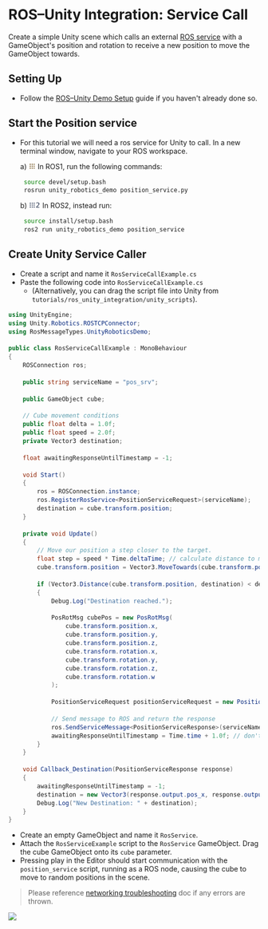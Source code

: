 # ROS–Unity Integration: Service Call

Create a simple Unity scene which calls an external [ROS service](http://wiki.ros.org/Services) with a GameObject's position and rotation to receive a new position to move the GameObject towards.

## Setting Up

- Follow the [ROS–Unity Demo Setup](setup.md) guide if you haven't already done so.

## Start the Position service
- For this tutorial we will need a ros service for Unity to call. In a new terminal window, navigate to your ROS workspace.

   a) <img src="images/ros1_icon.png" alt="ros1" width="14" height="14"/> In ROS1, run the following commands:

   ```bash
    source devel/setup.bash
    rosrun unity_robotics_demo position_service.py
   ```

   b) <img src="images/ros2_icon.png" alt="ros2" width="23" height="14"/> In ROS2, instead run:

     ```bash
      source install/setup.bash
      ros2 run unity_robotics_demo position_service
     ```


## Create Unity Service Caller
- Create a script and name it `RosServiceCallExample.cs`
- Paste the following code into `RosServiceCallExample.cs`
    - (Alternatively, you can drag the script file into Unity from `tutorials/ros_unity_integration/unity_scripts`).

```csharp
using UnityEngine;
using Unity.Robotics.ROSTCPConnector;
using RosMessageTypes.UnityRoboticsDemo;

public class RosServiceCallExample : MonoBehaviour
{
    ROSConnection ros;

    public string serviceName = "pos_srv";

    public GameObject cube;

    // Cube movement conditions
    public float delta = 1.0f;
    public float speed = 2.0f;
    private Vector3 destination;

    float awaitingResponseUntilTimestamp = -1;

    void Start()
    {
        ros = ROSConnection.instance;
        ros.RegisterRosService<PositionServiceRequest>(serviceName);
        destination = cube.transform.position;
    }

    private void Update()
    {
        // Move our position a step closer to the target.
        float step = speed * Time.deltaTime; // calculate distance to move
        cube.transform.position = Vector3.MoveTowards(cube.transform.position, destination, step);

        if (Vector3.Distance(cube.transform.position, destination) < delta && Time.time > awaitingResponseUntilTimestamp)
        {
            Debug.Log("Destination reached.");

            PosRotMsg cubePos = new PosRotMsg(
                cube.transform.position.x,
                cube.transform.position.y,
                cube.transform.position.z,
                cube.transform.rotation.x,
                cube.transform.rotation.y,
                cube.transform.rotation.z,
                cube.transform.rotation.w
            );

            PositionServiceRequest positionServiceRequest = new PositionServiceRequest(cubePos);

            // Send message to ROS and return the response
            ros.SendServiceMessage<PositionServiceResponse>(serviceName, positionServiceRequest, Callback_Destination);
            awaitingResponseUntilTimestamp = Time.time + 1.0f; // don't send again for 1 second, or until we receive a response
        }
    }

    void Callback_Destination(PositionServiceResponse response)
    {
        awaitingResponseUntilTimestamp = -1;
        destination = new Vector3(response.output.pos_x, response.output.pos_y, response.output.pos_z);
        Debug.Log("New Destination: " + destination);
    }
}
```

- Create an empty GameObject and name it `RosService`.
- Attach the `RosServiceExample` script to the `RosService` GameObject. Drag the cube GameObject onto its `cube` parameter.
- Pressing play in the Editor should start communication with the `position_service` script, running as a ROS node, causing the cube to move to random positions in the scene.


> Please reference [networking troubleshooting](network.md) doc if any errors are thrown.

![](images/tcp_3.gif)
